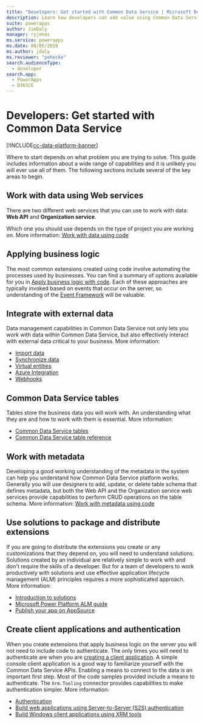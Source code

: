 ```yaml
---
title: "Developers: Get started with Common Data Service | Microsoft Docs"
description: Learn how developers can add value using Common Data Service in Power Apps.
suite: powerapps
author: JimDaly
manager: ryjones
ms.service: powerapps
ms.date: 08/05/2019
ms.author: jdaly
ms.reviewer: "pehecke"
search.audienceType: 
  - developer
search.app: 
  - PowerApps
  - D365CE
---
```


# Developers: Get started with Common Data Service

[!INCLUDE[cc-data-platform-banner](../../includes/cc-data-platform-banner.md)]

Where to start depends on what problem you are trying to solve. This guide includes information about a wide range of capabilities and it is unlikely you will ever use all of them. The following sections include several of the key areas to begin.

## Work with data using Web services

There are two different web services that you can use to work with data: **Web API** and **Organization service**. 

Which one you should use depends on the type of project you are working on. More information: [Work with data using code](work-with-data-cds.md)

## Applying business logic

The most common extensions created using code involve automating the processes used by businesses. You can find a summary of options available for you in [Apply business logic with code](apply-business-logic-with-code.md). Each of these approaches are typically invoked based on events that occur on the server, so understanding of the [Event Framework](event-framework.md) will be valuable.

## Integrate with external data

Data management capabilities in Common Data Service not only lets you work with data within Common Data Service, but also effectively interact with external data critical to your business. More information: 

- [Import data](/powerapps/developer/common-data-service/import-data)
- [Synchronize data](/powerapps/developer/common-data-service/data-synchronization)
- [Virtual entities](/powerapps/developer/common-data-service/virtual-entities/get-started-ve)
- [Azure Integration](/powerapps/developer/common-data-service/azure-integration)
- [Webhooks](/powerapps/developer/common-data-service/use-webhooks)

## Common Data Service tables

Tables store the business data you will work with. An understanding what they are and how to work with them is essential. More information:

- [Common Data Service tables](entities.md)
- [Common Data Service table reference](reference/about-entity-reference.md)

## Work with metadata

Developing a good working understanding of the metadata in the system can help you understand how Common Data Service platform works. Generally you will use designers to add, update, or delete table schema that defines metadata, but both the Web API and the Organization service web services provide capabilities to perform CRUD operations on the table schema. More information: [Work with metadata using code](metadata-services.md) 

## Use solutions to package and distribute extensions

If you are going to distribute the extensions you create or any customizations that they depend on, you will need to understand solutions. Solutions created by an individual are relatively simple to work with and don't require the skills of a developer. But for a team of developers to work productively with solutions and use effective application lifecycle management (ALM) principles requires a more sophisticated approach. More information:

 - [Introduction to solutions](introduction-solutions.md)
 - [Microsoft Power Platform ALM guide](/power-platform/alm/)
 - [Publish your app on AppSource](publish-app-appsource.md)

## Create client applications and authentication

When you create extensions that apply business logic on the server you will not need to include code to authenticate. The only times you will need to authenticate are when you are [creating a client application](/powerapps/developer/common-data-service/connect-cds). A simple console client application is a good way to familiarize yourself with the Common Data Service APIs. Enabling a means to connect to the data is an important first step. Most of the code samples provided include a means to authenticate. The `Xrm.Tooling` connector provides capabilities to make authentication simpler. More information:

- [Authentication](authentication.md)
- [Build web applications using Server-to-Server (S2S) authentication](/powerapps/developer/common-data-service/build-web-applications-server-server-s2s-authentication)
- [Build Windows client applications using XRM tools](/powerapps/developer/common-data-service/xrm-tooling/build-windows-client-applications-xrm-tools)
